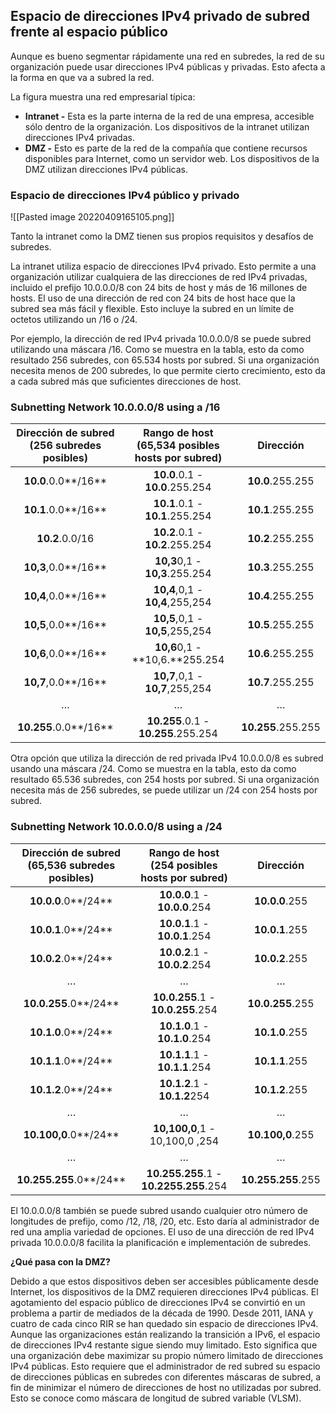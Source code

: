 ## Espacio de direcciones IPv4 privado de subred frente al espacio público

Aunque es bueno segmentar rápidamente una red en subredes, la red de su organización puede usar direcciones IPv4 públicas y privadas. Esto afecta a la forma en que va a subred la red.

La figura muestra una red empresarial típica:

- **Intranet -** Esta es la parte interna de la red de una empresa, accesible sólo dentro de la organización. Los dispositivos de la intranet utilizan direcciones IPv4 privadas.
- **DMZ -** Esto es parte de la red de la compañía que contiene recursos disponibles para Internet, como un servidor web. Los dispositivos de la DMZ utilizan direcciones IPv4 públicas.

### Espacio de direcciones IPv4 público y privado
![[Pasted image 20220409165105.png]]

Tanto la intranet como la DMZ tienen sus propios requisitos y desafíos de subredes.

La intranet utiliza espacio de direcciones IPv4 privado. Esto permite a una organización utilizar cualquiera de las direcciones de red IPv4 privadas, incluido el prefijo 10.0.0.0/8 con 24 bits de host y más de 16 millones de hosts. El uso de una dirección de red con 24 bits de host hace que la subred sea más fácil y flexible. Esto incluye la subred en un límite de octetos utilizando un /16 o /24.

Por ejemplo, la dirección de red IPv4 privada 10.0.0.0/8 se puede subred utilizando una máscara /16. Como se muestra en la tabla, esto da como resultado 256 subredes, con 65.534 hosts por subred. Si una organización necesita menos de 200 subredes, lo que permite cierto crecimiento, esto da a cada subred más que suficientes direcciones de host.

### Subnetting Network 10.0.0.0/8 using a /16

| Dirección de subred</br>(256 subredes posibles) | Rango de host</br>(65,534 posibles hosts por subred) |     Dirección      |
|:-----------------------------------------------:|:----------------------------------------------------:|:------------------:|
|               **10.0**.0.0**/16**               |           **10.0**.0.1 - **10.0**.255.254            |  **10.0**.255.255  |
|               **10.1**.0.0**/16**               |           **10.1**.0.1 - **10.1**.255.254            |  **10.1**.255.255  |
|                 **10.2**.0.0/16                 |           **10.2**.0.1 - **10.2**.255.254            |  **10.2**.255.255  |
|               **10,3**,0.0**/16**               |            **10,3**0,1 - **10,3**.255.254            |  **10.3**.255.255  |
|               **10,4**,0.0**/16**               |           **10,4**,0,1 - **10,4**,255,254            |  **10.4**.255.255  |
|               **10,5**,0.0**/16**               |           **10,5**,0,1 - **10,5**,255,254            |  **10.5**.255.255  |
|               **10,6**,0.0**/16**               |            **10,6**0,1 - **10,6.**255.254            |  **10.6**.255.255  |
|               **10,7**,0.0**/16**               |           **10,7**,0,1 - **10,7**,255,254            |  **10.7**.255.255  |
|                        …                        |                          …                           |         …          |
|              **10.255**.0.0**/16**              |         **10.255**.0.1 - **10.255**.255.254          | **10.255**.255.255 |

Otra opción que utiliza la dirección de red privada IPv4 10.0.0.0/8 es subred usando una máscara /24. Como se muestra en la tabla, esto da como resultado 65.536 subredes, con 254 hosts por subred. Si una organización necesita más de 256 subredes, se puede utilizar un /24 con 254 hosts por subred.

### Subnetting Network 10.0.0.0/8 using a /24

| Dirección de subred</br>(65,536 subredes posibles) | Rango de host</br>(254 posibles hosts por subred) |     Dirección      |
|:--------------------------------------------------:|:-------------------------------------------------:|:------------------:|
|                **10.0.0**.0**/24**                 |           **10.0.0**.1 - **10.0.0**.254           |   **10.0.0**.255   |
|                **10.0.1**.0**/24**                 |           **10.0.1**.1 - **10.0.1**.254           |   **10.0.1**.255   |
|                **10.0.2**.0**/24**                 |           **10.0.2**.1 - **10.0.2**.254           |   **10.0.2**.255   |
|                         …                          |                         …                         |         …          |
|               **10.0.255**.0**/24**                |         **10.0.255**.1 - **10.0.255**.254         |  **10.0.255**.255  |
|                **10.1.0**.0**/24**                 |           **10.1.0**.1 - **10.1.0**.254           |   **10.1.0**.255   |
|                **10.1.1**.0**/24**                 |           **10.1.1**.1 - **10.1.1**.254           |   **10.1.1**.255   |
|                **10.1.2**.0**/24**                 |           **10.1.2**.1 - **10.1.2**254            |   **10.1.2**.255   |
|                         …                          |                         …                         |         …          |
|               **10.100,0**.0**/24**                |          **10,100,0**,1 - 10,100,0 ,254           |  **10.100,0**.255  |
|                         …                          |                         …                         |         …          |
|              **10.255.255**.0**/24**               |      **10.255.255**.1 - **10.2255.255**.254       | **10.255.255**.255 |

El 10.0.0.0/8 también se puede subred usando cualquier otro número de longitudes de prefijo, como /12, /18, /20, etc. Esto daría al administrador de red una amplia variedad de opciones. El uso de una dirección de red IPv4 privada 10.0.0.0/8 facilita la planificación e implementación de subredes.

**¿Qué pasa con la DMZ?**

Debido a que estos dispositivos deben ser accesibles públicamente desde Internet, los dispositivos de la DMZ requieren direcciones IPv4 públicas. El agotamiento del espacio público de direcciones IPv4 se convirtió en un problema a partir de mediados de la década de 1990. Desde 2011, IANA y cuatro de cada cinco RIR se han quedado sin espacio de direcciones IPv4. Aunque las organizaciones están realizando la transición a IPv6, el espacio de direcciones IPv4 restante sigue siendo muy limitado. Esto significa que una organización debe maximizar su propio número limitado de direcciones IPv4 públicas. Esto requiere que el administrador de red subred su espacio de direcciones públicas en subredes con diferentes máscaras de subred, a fin de minimizar el número de direcciones de host no utilizadas por subred. Esto se conoce como máscara de longitud de subred variable (VLSM).